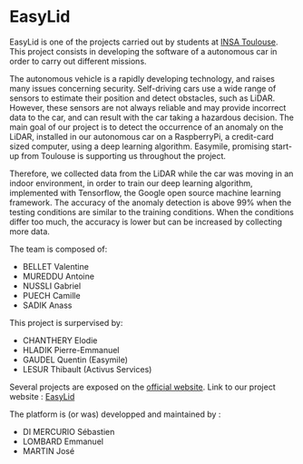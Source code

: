 # EasyLid 

EasyLid is one of the projects carried out by students at [INSA Toulouse](http://www.insa-toulouse.fr/fr/index.html). This project consists in developing the software of a autonomous car in order to carry out different missions. 

The autonomous vehicle is a rapidly developing technology, and raises many issues concerning security. Self-driving cars use a wide range of sensors to estimate their position and detect obstacles, such as LiDAR. However, these sensors are not always reliable and may provide incorrect data to the car, and can result with the car taking a hazardous decision. The main goal of our project is to detect the occurrence of an anomaly on the LiDAR, installed in our autonomous car on a RaspberryPi, a credit-card sized computer, using a deep learning algorithm. Easymile, promising start-up from Toulouse is supporting us throughout the project. 

Therefore, we collected data from the LiDAR while the car was moving in an indoor environment, in order to train our deep learning algorithm, implemented with Tensorflow, the Google open source machine learning framework. The accuracy of the anomaly detection is above 99% when the testing conditions are similar to the training conditions. When the conditions differ too much, the accuracy is lower but can be increased by collecting more data. 

The team is composed of:

* BELLET Valentine
* MUREDDU Antoine
* NUSSLI Gabriel
* PUECH Camille 
* SADIK Anass

This project is surpervised by:

* CHANTHERY Elodie
* HLADIK Pierre-Emmanuel
* GAUDEL Quentin (Easymile)
* LESUR Thibault (Activus Services)

Several projects are exposed on the [official website](https://sites.google.com/site/projetsecinsa/). Link to our project website : [EasyLid](https://sites.google.com/site/projetsecinsa/projets-2018-2019/project-tokyo)

The platform is (or was) developped and maintained by :

* DI MERCURIO Sébastien
* LOMBARD Emmanuel
* MARTIN José
